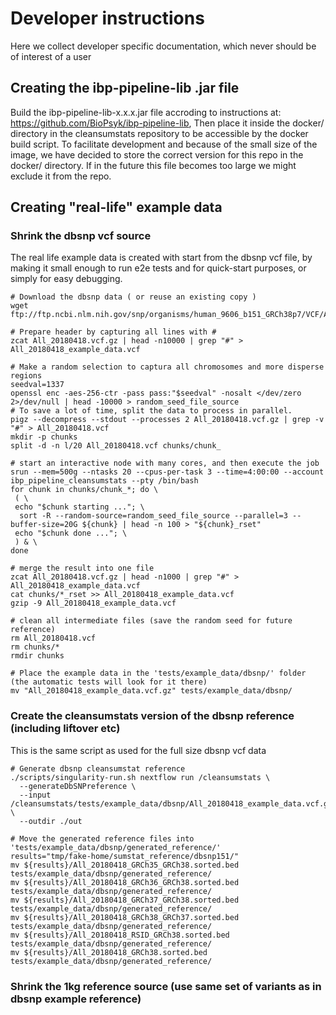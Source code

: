 # Developer instructions
Here we collect developer specific documentation, which never should be of interest of a user

## Creating the ibp-pipeline-lib .jar file
Build the ibp-pipeline-lib-x.x.x.jar file accroding to instructions at: https://github.com/BioPsyk/ibp-pipeline-lib, Then place it inside the docker/ directory in the cleansumstats repository to be accessible by the docker build script. To facilitate development and because of the small size of the image, we have decided to store the correct version for this repo in the docker/ directory. If in the future this file becomes too large we might exclude it from the repo.

## Creating "real-life" example data

### Shrink the dbsnp vcf source
The real life example data is created with start from the dbsnp vcf file, by making it small enough to run e2e tests and for quick-start purposes, or simply for easy debugging.

```
# Download the dbsnp data ( or reuse an existing copy )
wget ftp://ftp.ncbi.nlm.nih.gov/snp/organisms/human_9606_b151_GRCh38p7/VCF/All_20180418.vcf

# Prepare header by capturing all lines with #
zcat All_20180418.vcf.gz | head -n10000 | grep "#" > All_20180418_example_data.vcf

# Make a random selection to captura all chromosomes and more disperse regions
seedval=1337
openssl enc -aes-256-ctr -pass pass:"$seedval" -nosalt </dev/zero 2>/dev/null | head -10000 > random_seed_file_source
# To save a lot of time, split the data to process in parallel.
pigz --decompress --stdout --processes 2 All_20180418.vcf.gz | grep -v "#" > All_20180418.vcf
mkdir -p chunks
split -d -n l/20 All_20180418.vcf chunks/chunk_

# start an interactive node with many cores, and then execute the job
srun --mem=500g --ntasks 20 --cpus-per-task 3 --time=4:00:00 --account ibp_pipeline_cleansumstats --pty /bin/bash
for chunk in chunks/chunk_*; do \
 ( \
 echo "$chunk starting ..."; \
  sort -R --random-source=random_seed_file_source --parallel=3 --buffer-size=20G ${chunk} | head -n 100 > "${chunk}_rset"
 echo "$chunk done ..."; \
 ) & \
done

# merge the result into one file
zcat All_20180418.vcf.gz | head -n1000 | grep "#" > All_20180418_example_data.vcf
cat chunks/*_rset >> All_20180418_example_data.vcf
gzip -9 All_20180418_example_data.vcf

# clean all intermediate files (save the random seed for future reference)
rm All_20180418.vcf
rm chunks/*
rmdir chunks

# Place the example data in the 'tests/example_data/dbsnp/' folder (the automatic tests will look for it there)
mv "All_20180418_example_data.vcf.gz" tests/example_data/dbsnp/

```

### Create the cleansumstats version of the dbsnp reference (including liftover etc)
This is the same script as used for the full size dbsnp vcf data

```
# Generate dbsnp cleansumstat reference
./scripts/singularity-run.sh nextflow run /cleansumstats \
  --generateDbSNPreference \
  --input /cleansumstats/tests/example_data/dbsnp/All_20180418_example_data.vcf.gz \
  --outdir ./out

# Move the generated reference files into 'tests/example_data/dbsnp/generated_reference/'
results="tmp/fake-home/sumstat_reference/dbsnp151/"
mv ${results}/All_20180418_GRCh35_GRCh38.sorted.bed tests/example_data/dbsnp/generated_reference/
mv ${results}/All_20180418_GRCh36_GRCh38.sorted.bed tests/example_data/dbsnp/generated_reference/
mv ${results}/All_20180418_GRCh37_GRCh38.sorted.bed tests/example_data/dbsnp/generated_reference/
mv ${results}/All_20180418_GRCh38_GRCh37.sorted.bed tests/example_data/dbsnp/generated_reference/
mv ${results}/All_20180418_RSID_GRCh38.sorted.bed tests/example_data/dbsnp/generated_reference/
mv ${results}/All_20180418_GRCh38.sorted.bed tests/example_data/dbsnp/generated_reference/

```

### Shrink the 1kg reference source (use same set of variants as in dbsnp example reference)



